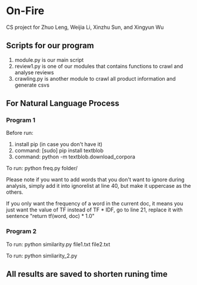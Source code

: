 # On-Fire
CS project for Zhuo Leng, Weijia Li, Xinzhu Sun, and Xingyun Wu


## Scripts for our program
  1. module.py is our main script
  2. review1.py is one of our modules that contains functions to crawl and analyse reviews
  3. crawling.py is another module to crawl all product information and generate csvs
  
  
## For Natural Language Process

### Program 1

Before run:
  1. install pip (in case you don't have it)
  2. command: [sudo] pip install textblob
  3. command: python -m textblob.download_corpora

To run:
  python freq.py folder/

Please note if you want to add words that you don't want to ignore during analysis,
simply add it into ignorelist at line 40, but make it uppercase as the others.

If you only want the frequency of a word in the current doc, it means you just want the
value of TF instead of TF * IDF, go to line 21, replace it with sentence "return tf(word, doc) * 1.0"

### Program 2

To run:
  python similarity.py file1.txt file2.txt


To run:
  python simliarity_2.py
  
## All results are saved to shorten runing time
